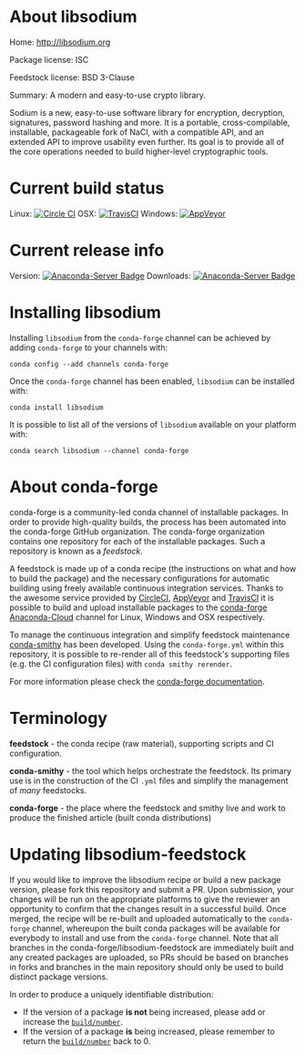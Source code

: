 About libsodium
===============

Home: http://libsodium.org

Package license: ISC

Feedstock license: BSD 3-Clause

Summary: A modern and easy-to-use crypto library.

Sodium is a new, easy-to-use software library for encryption, decryption,
signatures, password hashing and more. It is a portable, cross-compilable,
installable, packageable fork of NaCl, with a compatible API, and an
extended API to improve usability even further. Its goal is to provide all
of the core operations needed to build higher-level cryptographic tools.


Current build status
====================

Linux: [![Circle CI](https://circleci.com/gh/conda-forge/libsodium-feedstock.svg?style=shield)](https://circleci.com/gh/conda-forge/libsodium-feedstock)
OSX: [![TravisCI](https://travis-ci.org/conda-forge/libsodium-feedstock.svg?branch=master)](https://travis-ci.org/conda-forge/libsodium-feedstock)
Windows: [![AppVeyor](https://ci.appveyor.com/api/projects/status/github/conda-forge/libsodium-feedstock?svg=True)](https://ci.appveyor.com/project/conda-forge/libsodium-feedstock/branch/master)

Current release info
====================
Version: [![Anaconda-Server Badge](https://anaconda.org/conda-forge/libsodium/badges/version.svg)](https://anaconda.org/conda-forge/libsodium)
Downloads: [![Anaconda-Server Badge](https://anaconda.org/conda-forge/libsodium/badges/downloads.svg)](https://anaconda.org/conda-forge/libsodium)

Installing libsodium
====================

Installing `libsodium` from the `conda-forge` channel can be achieved by adding `conda-forge` to your channels with:

```
conda config --add channels conda-forge
```

Once the `conda-forge` channel has been enabled, `libsodium` can be installed with:

```
conda install libsodium
```

It is possible to list all of the versions of `libsodium` available on your platform with:

```
conda search libsodium --channel conda-forge
```


About conda-forge
=================

conda-forge is a community-led conda channel of installable packages.
In order to provide high-quality builds, the process has been automated into the
conda-forge GitHub organization. The conda-forge organization contains one repository
for each of the installable packages. Such a repository is known as a *feedstock*.

A feedstock is made up of a conda recipe (the instructions on what and how to build
the package) and the necessary configurations for automatic building using freely
available continuous integration services. Thanks to the awesome service provided by
[CircleCI](https://circleci.com/), [AppVeyor](http://www.appveyor.com/)
and [TravisCI](https://travis-ci.org/) it is possible to build and upload installable
packages to the [conda-forge](https://anaconda.org/conda-forge)
[Anaconda-Cloud](http://docs.anaconda.org/) channel for Linux, Windows and OSX respectively.

To manage the continuous integration and simplify feedstock maintenance
[conda-smithy](http://github.com/conda-forge/conda-smithy) has been developed.
Using the ``conda-forge.yml`` within this repository, it is possible to re-render all of
this feedstock's supporting files (e.g. the CI configuration files) with ``conda smithy rerender``.

For more information please check the [conda-forge documentation](https://conda-forge.org/docs/).

Terminology
===========

**feedstock** - the conda recipe (raw material), supporting scripts and CI configuration.

**conda-smithy** - the tool which helps orchestrate the feedstock.
                   Its primary use is in the construction of the CI ``.yml`` files
                   and simplify the management of *many* feedstocks.

**conda-forge** - the place where the feedstock and smithy live and work to
                  produce the finished article (built conda distributions)


Updating libsodium-feedstock
============================

If you would like to improve the libsodium recipe or build a new
package version, please fork this repository and submit a PR. Upon submission,
your changes will be run on the appropriate platforms to give the reviewer an
opportunity to confirm that the changes result in a successful build. Once
merged, the recipe will be re-built and uploaded automatically to the
`conda-forge` channel, whereupon the built conda packages will be available for
everybody to install and use from the `conda-forge` channel.
Note that all branches in the conda-forge/libsodium-feedstock are
immediately built and any created packages are uploaded, so PRs should be based
on branches in forks and branches in the main repository should only be used to
build distinct package versions.

In order to produce a uniquely identifiable distribution:
 * If the version of a package **is not** being increased, please add or increase
   the [``build/number``](http://conda.pydata.org/docs/building/meta-yaml.html#build-number-and-string).
 * If the version of a package **is** being increased, please remember to return
   the [``build/number``](http://conda.pydata.org/docs/building/meta-yaml.html#build-number-and-string)
   back to 0.